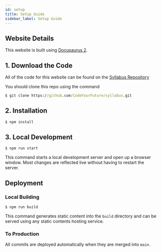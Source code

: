 ```yaml
---
id: setup
title: Setup Guide
sidebar_label: Setup Guide
---
```


## Website Details

This website is built using [Docusaurus 2](https://v2.docusaurus.io/).

## 1. Download the Code

All of the code for this website can be found on the [Syllabus Repository](https://github.com/CodeYourFuture/syllabus)

You should clone this repo using the command

```cmd
$ git clone https://github.com/CodeYourFuture/syllabus.git
```

## 2. Installation

```cmd
$ npm install
```

## 3. Local Development

```
$ npm run start
```

This command starts a local development server and open up a browser window. Most changes are reflected live without having to restart the server.

## Deployment

### Local Building

```
$ npm run build
```

This command generates static content into the `build` directory and can be served using any static contents hosting service.

### To Production

All commits are deployed automatically when they are merged into `main`.
